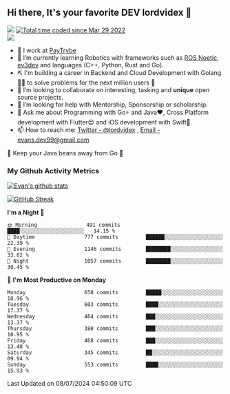 ## Hi there, It's your favorite DEV lordvidex 👋
<img src="https://komarev.com/ghpvc/?username=lordvidex&label=Views&color=blue&style=plastic" /> <a href="https://wakatime.com/@0e56db35-d16b-410a-acc0-4085055304bf"><img src="https://wakatime.com/badge/user/0e56db35-d16b-410a-acc0-4085055304bf.svg" alt="Total time coded since Mar 29 2022" /></a>  
![](https://github-profile-trophy.vercel.app/?username=lordvidex)
- 🔭 I work at [PayTrybe](https://www.paytrybe.com)
- 🌱 I’m currently learning Robotics with frameworks such as [ROS Noetic](ros.org), [ev3dev](www.ev3dev.org) and languages (C++, Python, Rust and Go).
- ⛏️ I'm building a career in Backend and Cloud Development with Golang 🧙🏼 to solve problems for the next million users 🤌
- 👯 I’m looking to collaborate on interesting, tasking and **unique** open source projects.
- 🤔 I’m looking for help with Mentorship, Sponsorship or scholarship.
- 💬 Ask me about Programming with Go⚡️ and Java❤️, Cross Platform development with Flutter😍 and iOS development with Swift🚀.
- 📫 How to reach me: [Twitter - @lordvidex](https://twitter.com/lordvidex) , [Email - evans.dev99@gmail.com](mailto:evans.dev99@gmail.com?body=Hello%20Evans,)
  
    
🎤 Keep your Java beans away from Go 🌚
  
  
### My Github Activity Metrics
<div>
<!-- <a href="https://github.com/lordvidex">
  <img src="https://github-readme-stats.vercel.app/api/top-langs/?username=lordvidex&theme=light" />
</a>    -->
<!-- [![Top Langs](https://github-readme-stats.vercel.app/api/top-langs/?username=lordvidex)](https://github.com/lordvidex/)  -->
<a href="https://github.com/lordvidex">
 <img src="https://github-readme-stats.vercel.app/api?username=lordvidex&show_icons=true&theme=light&line_height=27" alt="Evan's github stats"/>
</a>
</div>

[![GitHub Streak](https://github-readme-streak-stats.herokuapp.com?user=lordvidex&theme=github-dark&hide_border=true)](https://git.io/streak-stats)

<!--
  <a href="https://github.com/iampawan/FlutterExampleApps">
    <img align="center" src="https://github-readme-stats.vercel.app/api/pin/?username=iampawan&repo=FlutterExampleApps&theme=light" />

  </a>
  <a href="https://github.com/iampawan/VelocityX">
   <img align="center" src="https://github-readme-stats.vercel.app/api/pin/?username=iampawan&repo=VelocityX&theme=light" />
  </a>
-->
<!--START_SECTION:waka-->
**I'm a Night 🦉** 

```text
🌞 Morning                491 commits         ████░░░░░░░░░░░░░░░░░░░░░   14.15 % 
🌆 Daytime                777 commits         ██████░░░░░░░░░░░░░░░░░░░   22.39 % 
🌃 Evening                1146 commits        ████████░░░░░░░░░░░░░░░░░   33.02 % 
🌙 Night                  1057 commits        ████████░░░░░░░░░░░░░░░░░   30.45 % 
```
📅 **I'm Most Productive on Monday** 

```text
Monday                   658 commits         █████░░░░░░░░░░░░░░░░░░░░   18.96 % 
Tuesday                  603 commits         ████░░░░░░░░░░░░░░░░░░░░░   17.37 % 
Wednesday                464 commits         ███░░░░░░░░░░░░░░░░░░░░░░   13.37 % 
Thursday                 380 commits         ███░░░░░░░░░░░░░░░░░░░░░░   10.95 % 
Friday                   468 commits         ███░░░░░░░░░░░░░░░░░░░░░░   13.48 % 
Saturday                 345 commits         ██░░░░░░░░░░░░░░░░░░░░░░░   09.94 % 
Sunday                   553 commits         ████░░░░░░░░░░░░░░░░░░░░░   15.93 % 
```



 Last Updated on 08/07/2024 04:50:09 UTC
<!--END_SECTION:waka-->
